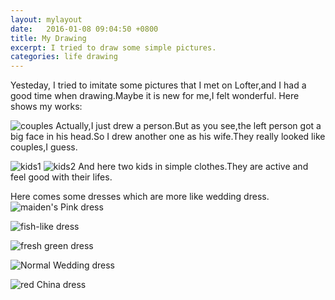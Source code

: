 ```yaml
---
layout: mylayout
date:   2016-01-08 09:04:50 +0800
title: My Drawing
excerpt: I tried to draw some simple pictures.
categories: life drawing
---
```


  Yesteday, I tried to imitate some pictures that I met on Lofter,and I had a good time when drawing.Maybe it is new for me,I felt wonderful.
  Here shows my works:

  ![couples](/images/pic1.jpg)
  Actually,I just drew a person.But as you see,the left person got a big face in his head.So I drew another one as his wife.They really looked like  couples,I guess.

  ![kids1](/images/pic2.jpg)
  ![kids2](/images/pic3.jpg)
  And here two kids in simple clothes.They are active and feel good with their lifes.

  Here comes some dresses which are more like wedding dress.
  ![maiden's Pink dress](/images/pic6.jpg)

  ![fish-like dress](/images/pic7.jpg)

  ![fresh green dress](/images/pic8.jpg)

  ![Normal Wedding dress](/images/pic4.jpg)
  
  ![red China dress](/images/pic5.jpg)
